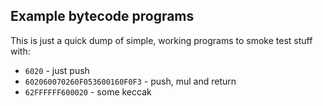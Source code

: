 ## Example bytecode programs

This is just a quick dump of simple, working programs to smoke test stuff with:

- `6020` - just push
- `602060070260F053600160F0F3` - push, mul and return
- `62FFFFFF600020` - some keccak
